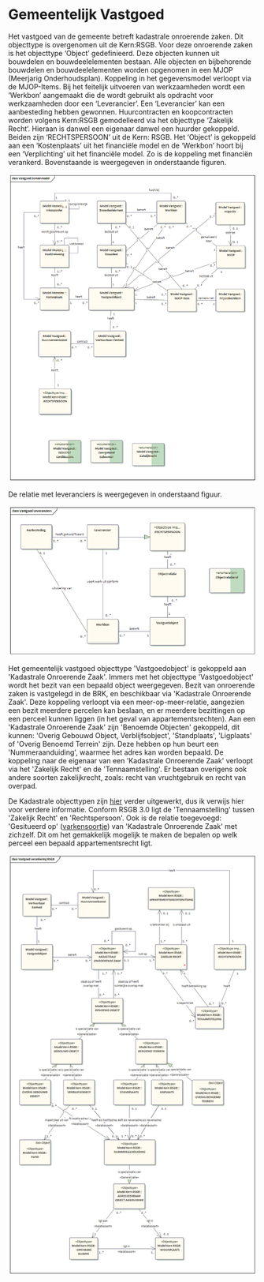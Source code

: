 # Gemeentelijk Vastgoed

Het vastgoed van de gemeente betreft kadastrale onroerende zaken. Dit objecttype is overgenomen uit de Kern:RSGB. Voor deze onroerende zaken is het objecttype ‘Object’ gedefinieerd. Deze objecten kunnen uit bouwdelen en bouwdeelelementen bestaan. Alle objecten en bijbehorende bouwdelen en bouwdeelelementen worden opgenomen in een MJOP (Meerjarig Onderhoudsplan). Koppeling in het gegevensmodel verloopt via de MJOP-Items. Bij het feitelijk uitvoeren van werkzaamheden wordt een ‘Werkbon’ aangemaakt die de wordt gebruikt als opdracht voor werkzaamheden door een ‘Leverancier’. Een ‘Leverancier’ kan een aanbesteding hebben gewonnen.
Huurcontracten en koopcontracten worden volgens Kern:RSGB gemodelleerd via het objecttype ‘Zakelijk Recht’. Hieraan is danwel een eigenaar danwel een huurder gekoppeld. Beiden zijn ‘RECHTSPERSOON’ uit de Kern: RSGB.
Het ‘Object’ is gekoppeld aan een ‘Kostenplaats’ uit het financiële model en de ‘Werkbon’ hoort bij een ‘Verplichting’ uit het financiële model. Zo is de koppeling met financiën verankerd.
Bovenstaande is weergegeven in onderstaande figuren.

![Gegevensmodel Vastgoed][gegevensmodelVastgoed]

De relatie met leveranciers is weergegeven in onderstaand figuur.

![Vastgoed Leveranciers][vastgoedLeveranciers]

Het gemeentelijk vastgoed objecttype 'Vastgoedobject' is gekoppeld aan 'Kadastrale Onroerende Zaak'. Immers met het objecttype 'Vastgoedobject' wordt het bezit van een bepaald object weergegeven. Bezit van onroerende zaken is vastgelegd in de BRK, en beschikbaar via 'Kadastrale Onroerende Zaak'. Deze koppeling verloopt via een meer-op-meer-relatie, aangezien een bezit meerdere percelen kan beslaan, en er meerdere bezittingen op een perceel kunnen liggen (in het geval van appartementsrechten).
Aan een 'Kadastrale Onroerende Zaak' zijn 'Benoemde Objecten' gekoppeld, dit kunnen: 'Overig Gebouwd Object, Verblijfsobject', 'Standplaats', 'Ligplaats' of 'Overig Benoemd Terrein' zijn. Deze hebben op hun beurt een 'Nummeraanduiding', waarmee het adres kan worden bepaald.
De koppeling naar de eigenaar van een 'Kadastrale Onroerende Zaak' verloopt via het 'Zakelijk Recht' en de 'Tennaamstelling'. Er bestaan overigens ook andere soorten zakelijkrecht, zoals: recht van vruchtgebruik en recht van overpad.  

De Kadastrale objecttypen zijn [hier](ruimteAlgemeen.md#bag-basisregistratie-adressen-en-gebouwen) verder uitgewerkt, dus ik verwijs hier voor verdere informatie. Conform RSGB 3.0 ligt de 'Tennaamstelling' tussen 'Zakelijk Recht' en 'Rechtspersoon'. Ook is de relatie toegevoegd: 'Gesitueerd op' ([varkensoortje](../generatie.md#voorbeeld-c)) van 'Kadastrale Onroerende Zaak' met zichzelf. Dit om het gemakkelijk mogelijk te maken de bepalen op welk perceel een bepaald appartementsrecht ligt.

![Vastgoed Relatie tot RSGB][vastgoedRelatieRSGB]

[gegevensmodelVastgoed]: image/EAID_00D4246F_6ED7_4690_A180_ACCCD6AB1291.gif "Gegevensmodel Vastgoed"
[vastgoedLeveranciers]: image/EAID_06E44472_8C2A_40eb_9965_DCF91A1322C9.gif "Vastgoed Leveranciers"
[vastgoedRelatieRSGB]: image/EAID_35F1950E_923C_4a25_90B5_C67423B2C029.gif "Vastgoed Relatie tot RSGB"